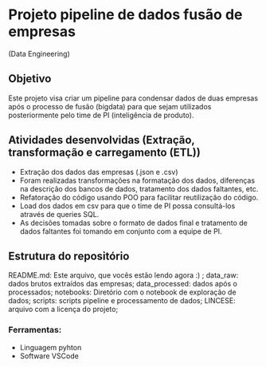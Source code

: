 # Projeto pipeline de dados fusão de empresas
(Data Engineering)

## Objetivo 

Este projeto visa criar um pipeline para condensar dados de duas empresas após o processo de fusão (bigdata) para que sejam utilizados posteriormente pelo time de PI (inteligência de produto). 

## Atividades desenvolvidas (Extração, transformação e carregamento (ETL))
- Extração dos dados das empresas (.json e .csv)</br>
- Foram realizadas transformações na formatação dos dados, diferenças na descrição dos bancos de dados, tratamento dos dados faltantes, etc.</br>
- Refatoração do código usando POO para facilitar reutilização do código.</br>
- Load dos dados em csv para que o time de PI possa consultá-los através de queries SQL.</br>
- As decisões tomadas sobre o formato de dados final e tratamento de dados faltantes foi tomando em conjunto com a equipe de PI.</br>
 
## Estrutura do repositório

README.md: Este arquivo, que vocês estão lendo agora :) ;
data_raw: dados brutos extraídos das empresas;
data_processed: dados após o processados;
notebooks: Diretório com o notebook de exploração de dados;
scripts: scripts pipeline e processamento de dados;
LINCESE: arquivo com a licença do projeto;

### Ferramentas: 
- Linguagem pyhton
- Software VSCode
